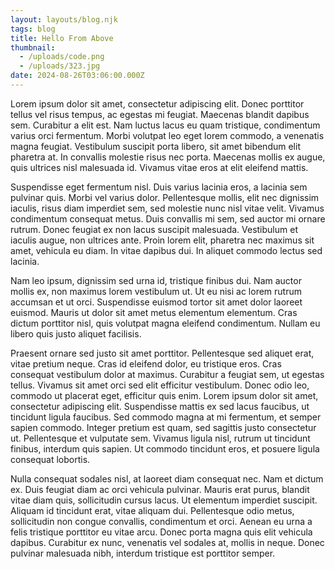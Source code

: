 ```yaml
---
layout: layouts/blog.njk
tags: blog
title: Hello From Above
thumbnail:
  - /uploads/code.png
  - /uploads/323.jpg
date: 2024-08-26T03:06:00.000Z
---
```


Lorem ipsum dolor sit amet, consectetur adipiscing elit. Donec porttitor tellus
vel risus tempus, ac egestas mi feugiat. Maecenas blandit dapibus sem. Curabitur
a elit est. Nam luctus lacus eu quam tristique, condimentum varius orci
fermentum. Morbi volutpat leo eget lorem commodo, a venenatis magna feugiat.
Vestibulum suscipit porta libero, sit amet bibendum elit pharetra at. In
convallis molestie risus nec porta. Maecenas mollis ex augue, quis ultrices nisl
malesuada id. Vivamus vitae eros at elit eleifend mattis.

Suspendisse eget fermentum nisl. Duis varius lacinia eros, a lacinia sem
pulvinar quis. Morbi vel varius dolor. Pellentesque mollis, elit nec dignissim
iaculis, risus diam imperdiet sem, sed molestie nunc nisl vitae velit. Vivamus
condimentum consequat metus. Duis convallis mi sem, sed auctor mi ornare rutrum.
Donec feugiat ex non lacus suscipit malesuada. Vestibulum et iaculis augue, non
ultrices ante. Proin lorem elit, pharetra nec maximus sit amet, vehicula eu
diam. In vitae dapibus dui. In aliquet commodo lectus sed lacinia.

Nam leo ipsum, dignissim sed urna id, tristique finibus dui. Nam auctor mollis
ex, non maximus lorem vestibulum ut. Ut eu nisi ac lorem rutrum accumsan et ut
orci. Suspendisse euismod tortor sit amet dolor laoreet euismod. Mauris ut dolor
sit amet metus elementum elementum. Cras dictum porttitor nisl, quis volutpat
magna eleifend condimentum. Nullam eu libero quis justo aliquet facilisis.

Praesent ornare sed justo sit amet porttitor. Pellentesque sed aliquet erat,
vitae pretium neque. Cras id eleifend dolor, eu tristique eros. Cras consequat
vestibulum dolor at maximus. Curabitur a feugiat sem, ut egestas tellus. Vivamus
sit amet orci sed elit efficitur vestibulum. Donec odio leo, commodo ut placerat
eget, efficitur quis enim. Lorem ipsum dolor sit amet, consectetur adipiscing
elit. Suspendisse mattis ex sed lacus faucibus, ut tincidunt ligula faucibus.
Sed commodo magna at mi fermentum, et semper sapien commodo. Integer pretium est
quam, sed sagittis justo consectetur ut. Pellentesque et vulputate sem. Vivamus
ligula nisl, rutrum ut tincidunt finibus, interdum quis sapien. Ut commodo
tincidunt eros, et posuere ligula consequat lobortis.

Nulla consequat sodales nisl, at laoreet diam consequat nec. Nam et dictum ex.
Duis feugiat diam ac orci vehicula pulvinar. Mauris erat purus, blandit vitae
diam quis, sollicitudin cursus lacus. Ut elementum imperdiet suscipit. Aliquam
id tincidunt erat, vitae aliquam dui. Pellentesque odio metus, sollicitudin non
congue convallis, condimentum et orci. Aenean eu urna a felis tristique
porttitor eu vitae arcu. Donec porta magna quis elit vehicula dapibus. Curabitur
ex nunc, venenatis vel sodales at, mollis in neque. Donec pulvinar malesuada
nibh, interdum tristique est porttitor semper.
